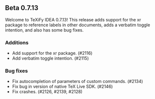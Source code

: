 ## Beta 0.7.13

Welcome to TeXiFy IDEA 0.7.13! This release adds support for the xr package to reference labels in other documents, adds a verbatim toggle intention, and also has some bug fixes.

### Additions
* Add support for the xr package. (#2116)
* Add verbatim toggle intention. (#2115)

### Bug fixes
* Fix autocompletion of parameters of custom commands. (#2134)
* Fix bug in version of native TeX Live SDK. (#2146)
* Fix crashes. (#2126, #2139, #2128)